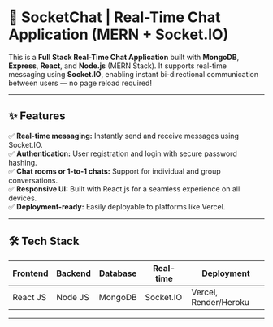 # 💬 SocketChat | Real-Time Chat Application (MERN + Socket.IO)

This is a **Full Stack Real-Time Chat Application** built with **MongoDB**, **Express**, **React**, and **Node.js** (MERN Stack). It supports real-time messaging using **Socket.IO**, enabling instant bi-directional communication between users — no page reload required!

---

## ✨ Features

✅ **Real-time messaging:** Instantly send and receive messages using Socket.IO.  
✅ **Authentication:** User registration and login with secure password hashing.  
✅ **Chat rooms or 1-to-1 chats:** Support for individual and group conversations.  
✅ **Responsive UI:** Built with React.js for a seamless experience on all devices.  
✅ **Deployment-ready:** Easily deployable to platforms like Vercel.

---

## 🛠 Tech Stack

| Frontend  | Backend   | Database | Real-time | Deployment |
|-----------|-----------|----------|-----------|------------|
| React JS  | Node JS   | MongoDB  | Socket.IO | Vercel, Render/Heroku |

---

